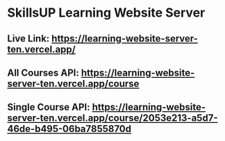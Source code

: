 # SkillsUP Learning Website Server

## Live Link: https://learning-website-server-ten.vercel.app/

## All Courses API: https://learning-website-server-ten.vercel.app/course

## Single Course API: https://learning-website-server-ten.vercel.app/course/2053e213-a5d7-46de-b495-06ba7855870d